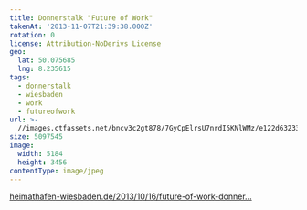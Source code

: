 ```yaml
---
title: Donnerstalk "Future of Work"
takenAt: '2013-11-07T21:39:38.000Z'
rotation: 0
license: Attribution-NoDerivs License
geo:
  lat: 50.075685
  lng: 8.235615
tags:
  - donnerstalk
  - wiesbaden
  - work
  - futureofwork
url: >-
  //images.ctfassets.net/bncv3c2gt878/7GyCpElrsU7nrdI5KNlWMz/e122d63233576cf1966c091e3ad96c87/donnerstalk-future-of-work_10738465545_o
size: 5097545
image:
  width: 5184
  height: 3456
contentType: image/jpeg
---
```


[heimathafen-wiesbaden.de/2013/10/16/future-of-work-donner...](http://heimathafen-wiesbaden.de/2013/10/16/future-of-work-donnerstalk-am-07-11/)

